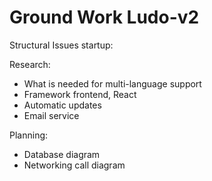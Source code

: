 # Ground Work Ludo-v2

Structural Issues startup:

Research:
- What is needed for multi-language support
- Framework frontend, React
- Automatic updates
- Email service

Planning:
- Database diagram
- Networking call diagram

